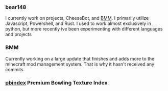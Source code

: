 ### bear148
I currently work on projects, CheeseBot, and [BMM](https://github.com/bear148/Bears-Mod-Manager). I primarily utilize Javascript, Powershell, and Rust. I used to work almost exclusively in python, but more recently ive been experimenting with different languages and projects

### BMM
Currently working on a large update that finishes and adds more to the minecraft mod management system. That is why it hasn't received any commits.

### [pbindex](https://bear148.github.io/pbindex/) Premium Bowling Texture Index

<!--
**bear148/bear148** is a ✨ _special_ ✨ repository because its `README.md` (this file) appears on your GitHub profile.

Here are some ideas to get you started:

- 🔭 I’m currently working on ...
- 🌱 I’m currently learning ...
- 👯 I’m looking to collaborate on ...
- 🤔 I’m looking for help with ...
- 💬 Ask me about ...
- 📫 How to reach me: ...
- 😄 Pronouns: ...
- ⚡ Fun fact: ...
-->
